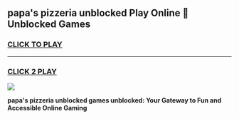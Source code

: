
## papa's pizzeria unblocked Play Online 👋 Unblocked Games
<h3>
<a href="https://premium.freeplayer.one?title=papa's_pizzeria_unblocked&ref=19F">CLICK TO PLAY</a></h3>
<hr>

<h3>
<a href="https://premium.freeplayer.one?title=papa's_pizzeria_unblocked&ref=19F">CLICK 2 PLAY</a>
  
</h3>

<a href="https://premium.freeplayer.one?title=papa's_pizzeria_unblocked&ref=19F"><img src="https://clearcache.store/games.png"></a>


**papa's pizzeria unblocked games unblocked: Your Gateway to Fun and Accessible Online Gaming**
